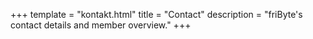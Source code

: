 +++
template = "kontakt.html"
title = "Contact" 
description = "friByte's contact details and member overview."
+++
